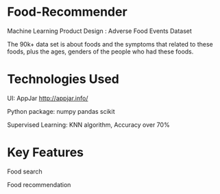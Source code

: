 
# Food-Recommender
Machine Learning Product Design : Adverse Food Events Dataset

The 90k+ data set is about foods and the symptoms that related to these foods, plus the ages, genders of the people who had these foods.

# Technologies Used
UI:
AppJar http://appjar.info/

Python package:
numpy
pandas
scikit

Supervised Learning: 
KNN algorithm, Accuracy over 70%

# Key Features
Food search

Food recommendation
